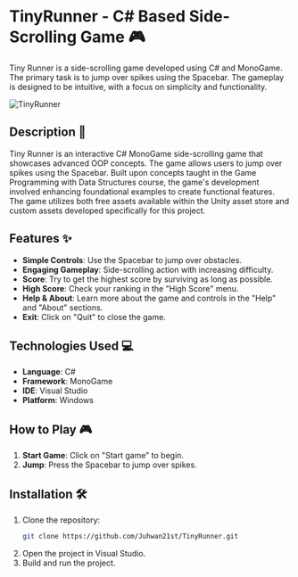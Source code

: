 # TinyRunner - C# Based Side-Scrolling Game 🎮

Tiny Runner is a side-scrolling game developed using C# and MonoGame. The primary task is to jump over spikes using the Spacebar. The gameplay is designed to be intuitive, with a focus on simplicity and functionality.

![TinyRunner](https://github.com/Juhwan21st/TinyRunner/blob/main/JuhwanSeo_TinyRunner.gif)

## Description 📖
Tiny Runner is an interactive C# MonoGame side-scrolling game that showcases advanced OOP concepts. The game allows users to jump over spikes using the Spacebar. Built upon concepts taught in the Game Programming with Data Structures course, the game's development involved enhancing foundational examples to create functional features. The game utilizes both free assets available within the Unity asset store and custom assets developed specifically for this project.

## Features ✨
- **Simple Controls**: Use the Spacebar to jump over obstacles.
- **Engaging Gameplay**: Side-scrolling action with increasing difficulty.
- **Score**: Try to get the highest score by surviving as long as possible.
- **High Score**: Check your ranking in the "High Score" menu.
- **Help & About**: Learn more about the game and controls in the "Help" and "About" sections.
- **Exit**: Click on "Quit" to close the game.

## Technologies Used 💻
- **Language**: C#
- **Framework**: MonoGame
- **IDE**: Visual Studio
- **Platform**: Windows

## How to Play 🎮
1. **Start Game**: Click on "Start game" to begin.
2. **Jump**: Press the Spacebar to jump over spikes.

## Installation 🛠️
1. Clone the repository:
    ```bash
    git clone https://github.com/Juhwan21st/TinyRunner.git
    ```
2. Open the project in Visual Studio.
3. Build and run the project.
